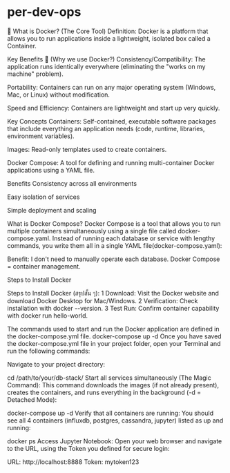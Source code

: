 # per-dev-ops
🐳 What is Docker? (The Core Tool)
Definition: Docker is a platform that allows you to run applications inside a lightweight, isolated box called a Container.

Key Benefits 🎯 (Why we use Docker?)
Consistency/Compatibility: The application runs identically everywhere (eliminating the "works on my machine" problem).

Portability: Containers can run on any major operating system (Windows, Mac, or Linux) without modification.

Speed and Efficiency: Containers are lightweight and start up very quickly.

Key Concepts
Containers: Self-contained, executable software packages that include everything an application needs (code, runtime, libraries, environment variables).

Images: Read-only templates used to create containers.

Docker Compose: A tool for defining and running multi-container Docker applications using a YAML file.

Benefits
Consistency across all environments

Easy isolation of services

Simple deployment and scaling

What is Docker Compose?
Docker Compose is a tool that allows you to run multiple containers simultaneously using a single file called docker-compose.yaml. Instead of running each database or service with lengthy commands, you write them all in a single YAML file(docker-compose.yaml):

Benefit: I don't need to manually operate each database. Docker Compose = container management.



Steps to Install Docker

Steps to Install Docker (สรุปสั้น ๆ):
1 Download: Visit the Docker website and download Docker Desktop for Mac/Windows.
2 Verification: Check installation with docker --version.
3 Test Run: Confirm container capability with docker run hello-world.

The commands used to start and run the Docker application are defined in the docker-compose.yml file.
docker-compose up -d
Once you have saved the docker-compose.yml file in your project folder, open your Terminal and run the following commands:

Navigate to your project directory:

cd /path/to/your/db-stack/
Start all services simultaneously (The Magic Command):
This command downloads the images (if not already present), creates the containers, and runs everything in the background (-d = Detached Mode):

docker-compose up -d
Verify that all containers are running:
You should see all 4 containers (influxdb, postgres, cassandra, jupyter) listed as up and running:

docker ps
Access Jupyter Notebook:
Open your web browser and navigate to the URL, using the Token you defined for secure login:

URL: http://localhost:8888
Token: mytoken123


